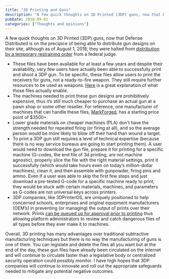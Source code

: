 ```yaml
---
title: "3D Printing and Guns"
description: "A few quick thoughts on 3D Printed (3DP) guns, now that Defense Distributed is on the precipice of being able to distribute gun designs on their site, although "
pubDate: 2018-09-01
categories: ["Thoughts and opinions"]
---
```


A few quick thoughts on 3D Printed (3DP) guns, now that Defense Distributed is on the precipice of being able to distribute gun designs on their site, although as of August 1, 2018, they were halted from [distribution by a temporary restraining order](https://www.washingtonpost.com/news/morning-mix/wp/2018/07/31/in-last-minute-lawsuit-states-say-3-d-printable-guns-pose-national-security-threat/?utm_term=.d14dbf958997&noredirect=on) from a federal judge.

-   These files have been available for at least a few years and despite their availability, very few users have actually been able to successfully print and shoot a 3DP gun. To be specific, these files allow users to print the receivers for guns, not a ready-to-fire weapon. They still require further resources to be used as weapons. [Here](https://www.popularmechanics.com/military/weapons/a22604405/3d-printed-guns/) is a great explanation of what those files actually enable.
-   The machines needed to print these gun designs are prohibitively expensive, thus it’s still much cheaper to purchase an actual gun at a pawn shop or some other reseller. For reference, one manufacturer of machines that can handle these files, [MarkForged](https://markforged.com/), has a starting price point of $3500+.
-   Lower grade materials on cheaper machines (PLA) don’t have the strength needed for repeated firing (or firing at all), and so the average person would be more likely to blow off their hand than wound a target.
-   To print a 3DP gun still requires a level of technical expertise (because there is no way service bureaus are going to start printing them). A user would need to download the gun file, prepare it for printing for a specific machine (G-codes, the end file of 3d printing, are not machine agnostic), properly slice the file with the right material settings, print it successfully (which would take hours even on today’s million-dollar machines), clean it, and then assemble with gunpowder, firing pins and ammo. Even if a user was able to skip the first few steps and just download a pre-tested G-code for a specific machine ready to print, they would be stuck with certain materials, machines, and parameters as G-codes are not universal keys across printers.
-   3DP companies, like 3DPrinterOS, are uniquely positioned to help concerned schools, enterprises and original equipment manufacturers (OEM’s) in preventing (or managing) the output of prints over their network. Prints [can be queued up for approval prior to printing](https://www.3dprinteros.com/for-schools-and-universities/) thus allowing platform administrators to review and catch dangerous files of all types before they ever make it to machines.

Overall, 3D printing has many advantages over traditional subtractive manufacturing techniques but there is no way the manufacturing of guns is one of them. You can legislate and delete the files all you want but at the end of the day, these gun files have already been circulated on the internet and will continue to circulate faster than a legislative body or centralized security operation could possibly monitor. I have high hopes that 3DP companies will continue to innovate and roll out the appropriate safeguards needed to mitigate any potential negative outcomes.